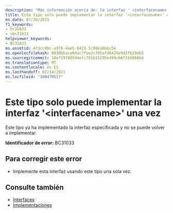 ```yaml
---
description: "Más información acerca de: la interfaz ' <interfacename> ' solo se puede implementar una vez por este tipo"
title: Este tipo solo puede implementar la interfaz '<interfacename>' una vez
ms.date: 07/20/2015
f1_keywords:
- bc31033
- vbc31033
helpviewer_keywords:
- BC31033
ms.assetid: 473cc0bc-a9f0-4ae5-b421-5c08ea6bbc5e
ms.openlocfilehash: 8838bbace0dac7fae2cf05afd6426e9d2fb29db5
ms.sourcegitcommit: 10e719780594efc781b15295e499c66f316068b8
ms.translationtype: MT
ms.contentlocale: es-ES
ms.lasthandoff: 02/14/2021
ms.locfileid: "100470517"
---
```

# <a name="interface-interfacename-can-be-implemented-only-once-by-this-type"></a>Este tipo solo puede implementar la interfaz '\<interfacename>' una vez

Este tipo ya ha implementado la interfaz especificada y no se puede volver a implementar.  
  
 **Identificador de error:** BC31033  
  
## <a name="to-correct-this-error"></a>Para corregir este error  
  
- Implemente esta interfaz usando este tipo una sola vez.  
  
## <a name="see-also"></a>Consulte también

- [Interfaces](../programming-guide/language-features/interfaces/index.md)
- [Implementaciones](../language-reference/statements/implements-clause.md)
